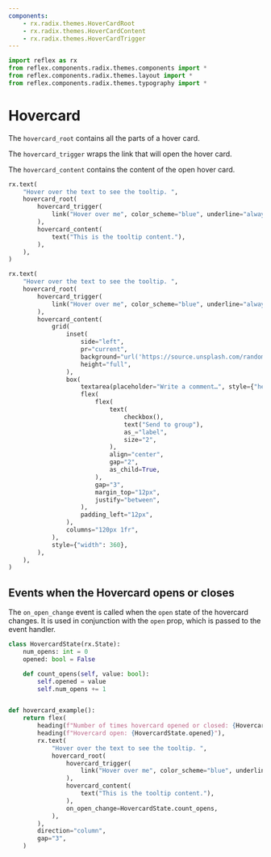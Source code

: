 ```yaml
---
components:
    - rx.radix.themes.HoverCardRoot
    - rx.radix.themes.HoverCardContent
    - rx.radix.themes.HoverCardTrigger
---
```


```python exec
import reflex as rx
from reflex.components.radix.themes.components import *
from reflex.components.radix.themes.layout import *
from reflex.components.radix.themes.typography import *
```

# Hovercard


The `hovercard_root` contains all the parts of a hover card.

The `hovercard_trigger` wraps the link that will open the hover card.

The `hovercard_content` contains the content of the open hover card.


```python demo
rx.text(
    "Hover over the text to see the tooltip. ",
    hovercard_root(
        hovercard_trigger(
            link("Hover over me", color_scheme="blue", underline="always"),
        ),
        hovercard_content(
            text("This is the tooltip content."),
        ),
    ),
)
```

```python demo
rx.text(
    "Hover over the text to see the tooltip. ",
    hovercard_root(
        hovercard_trigger(
            link("Hover over me", color_scheme="blue", underline="always"),
        ),
        hovercard_content(
            grid(
                inset(
                    side="left",
                    pr="current",
                    background="url('https://source.unsplash.com/random/800x600') center/cover",
                    height="full",
                ),
                box(
                    textarea(placeholder="Write a comment…", style={"height": 80}),
                    flex(
                        flex(
                            text(
                                checkbox(),
                                text("Send to group"),
                                as_="label",
                                size="2",
                            ),
                            align="center",
                            gap="2",
                            as_child=True,
                        ),
                        gap="3",
                        margin_top="12px",
                        justify="between",
                    ),
                    padding_left="12px",
                ),
                columns="120px 1fr",
            ),
            style={"width": 360},
        ),
    ),
)
```


## Events when the Hovercard opens or closes

The `on_open_change` event is called when the `open` state of the hovercard changes. It is used in conjunction with the `open` prop, which is passed to the event handler.

```python demo exec
class HovercardState(rx.State):
    num_opens: int = 0
    opened: bool = False

    def count_opens(self, value: bool):
        self.opened = value
        self.num_opens += 1


def hovercard_example():
    return flex(
        heading(f"Number of times hovercard opened or closed: {HovercardState.num_opens}"),
        heading(f"Hovercard open: {HovercardState.opened}"),
        rx.text(
            "Hover over the text to see the tooltip. ",
            hovercard_root(
                hovercard_trigger(
                    link("Hover over me", color_scheme="blue", underline="always"),
                ),
                hovercard_content(
                    text("This is the tooltip content."),
                ),
                on_open_change=HovercardState.count_opens,
            ),
        ),
        direction="column",
        gap="3",
    )
```